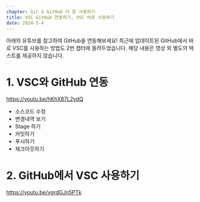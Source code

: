 ```yaml
---
chapter: Git & GitHub 더 잘 사용하기
title: VSC GitHub 연동하기, VSC 바로 사용하기
date: 2024-5-4
---
```


아래의 유튜브를 참고하여 GitHub을 연동해보세요! 최근에 업데이트된 GitHub에서 바로 VSC를 사용하는 방법도 2번 챕터에 올려두었습니다. 해당 내용은 영상 외 별도의 텍스트를 제공하지 않습니다.

# 1. VSC와 GitHub 연동

https://youtu.be/hKhX87L2ydQ

- 소스코드 수정
- 변경내역 보기
- Stage 하기
- 커밋하기
- 푸시하기
- 체크아웃하기

# 2. GitHub에서 VSC 사용하기

https://youtu.be/vgrdGJn5PTk
